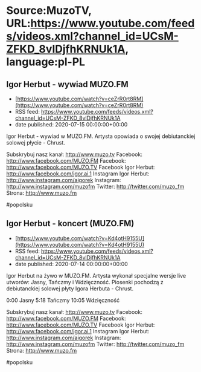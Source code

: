 # Source:MuzoTV, URL:https://www.youtube.com/feeds/videos.xml?channel_id=UCsM-ZFKD_8vlDjfhKRNUk1A, language:pl-PL

## Igor Herbut - wywiad MUZO.FM
 - [https://www.youtube.com/watch?v=ceZrR0rt8RM](https://www.youtube.com/watch?v=ceZrR0rt8RM)
 - RSS feed: https://www.youtube.com/feeds/videos.xml?channel_id=UCsM-ZFKD_8vlDjfhKRNUk1A
 - date published: 2020-07-15 00:00:00+00:00

Igor Herbut - wywiad w MUZO.FM. Artysta opowiada o swojej debiutanckiej solowej płycie - Chrust. 

Subskrybuj nasz kanał: http://www.muzo.tv
Facebook: http://www.facebook.com/MUZO.FM
Facebook: http://www.facebook.com/MUZO.TV
Facebook Igor Herbut: http://www.facebook.com/igor.ai.1
Instagram Igor Herbut: http://www.instagram.com/aigorek
Instagram: http://www.instagram.com/muzofm
Twitter: http://twitter.com/muzo_fm
Strona: http://www.muzo.fm 

#popolsku

## Igor Herbut - koncert (MUZO.FM)
 - [https://www.youtube.com/watch?v=Kd4otH9155U](https://www.youtube.com/watch?v=Kd4otH9155U)
 - RSS feed: https://www.youtube.com/feeds/videos.xml?channel_id=UCsM-ZFKD_8vlDjfhKRNUk1A
 - date published: 2020-07-14 00:00:00+00:00

Igor Herbut na żywo w MUZO.FM. Artysta wykonał specjalne wersje live utworów: Jasny, Tańczmy i Wdzięczność. Piosenki pochodzą z debiutanckiej solowej płyty Igora Herbuta - Chrust. 

0:00 Jasny
5:18 Tańczmy
10:05 Wdzięczność

Subskrybuj nasz kanał: http://www.muzo.tv
Facebook: http://www.facebook.com/MUZO.FM
Facebook: http://www.facebook.com/MUZO.TV
Facebook Igor Herbut: http://www.facebook.com/igor.ai.1
Instagram Igor Herbut: http://www.instagram.com/aigorek
Instagram: http://www.instagram.com/muzofm
Twitter: http://twitter.com/muzo_fm
Strona: http://www.muzo.fm 

#popolsku

